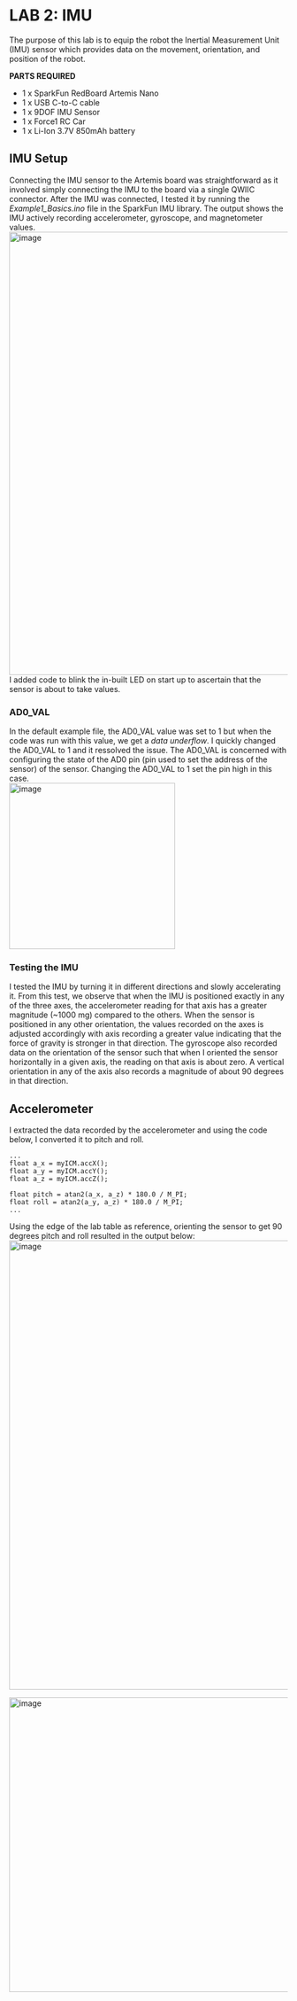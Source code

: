 
# LAB 2: IMU

The purpose of this lab is to equip the robot the Inertial Measurement Unit (IMU) sensor which provides data on the movement, orientation, and position of the robot. 

<b>PARTS REQUIRED</b> 
- 1 x SparkFun RedBoard Artemis Nano
- 1 x USB C-to-C cable
- 1 x 9DOF IMU Sensor 
- 1 x Force1 RC Car 
- 1 x Li-Ion 3.7V 850mAh battery

## IMU Setup 
Connecting the IMU sensor to the Artemis board was straightforward as it involved simply connecting the IMU to the board via a single QWIIC connector. After the IMU was connected, I tested it by running the <em>Example1_Basics.ino</em> file in the SparkFun IMU library. The output shows the IMU actively recording accelerometer, gyroscope, and magnetometer values. 
<img width="800" alt="image" src="https://github.com/edake1/ECE-4160-Dake.github.io/assets/74028493/49150357-e8a7-4e1f-848f-5e17649595ad">  
I added code to blink the in-built LED on start up to ascertain that the sensor is about to take values. 

### AD0_VAL
In the default example file, the AD0_VAL value was set to 1 but when the code was run with this value, we get a <em>data underflow</em>. I quickly changed the AD0_VAL to 1 and it ressolved the issue. The AD0_VAL is concerned with configuring the state of the AD0 pin (pin used to set the address of the sensor) of the sensor. Changing the AD0_VAL to 1 set the pin high in this case.  
<img width="300" alt="image" src="https://github.com/edake1/ECE-4160-Dake.github.io/assets/74028493/1c16fea4-c12d-4c58-8d62-4bf82b2d5493">  

### Testing the IMU
I tested the IMU by turning it in different directions and slowly accelerating it. From this test, we observe that when the IMU is positioned exactly in any of the three axes, the accelerometer reading for that axis has a greater magnitude (~1000 mg) compared to the others. When the sensor is positioned in any other orientation, the values recorded on the axes is adjusted accordingly with axis recording a greater value indicating that the force of gravity is stronger in that direction. 
The gyroscope also recorded data on the orientation of the sensor such that when I oriented the sensor horizontally in a given axis, the reading on that axis is about zero. A vertical orientation in any of the axis also records a magnitude of about 90 degrees in that direction. 


## Accelerometer  
I extracted the data recorded by the accelerometer and using the code below, I converted it to pitch and roll.
```
...
float a_x = myICM.accX(); 
float a_y = myICM.accY();
float a_z = myICM.accZ();

float pitch = atan2(a_x, a_z) * 180.0 / M_PI; 
float roll = atan2(a_y, a_z) * 180.0 / M_PI;
...
```
Using the edge of the lab table as reference, orienting the sensor to get 90 degrees pitch and roll resulted in the output below:  
<img width="811" alt="image" src="https://github.com/edake1/ECE-4160-Dake.github.io/assets/74028493/b18b5a0d-d5e2-4df9-878c-b83e2a2aea04">  

<img width="532" alt="image" src="https://github.com/edake1/ECE-4160-Dake.github.io/assets/74028493/13693d13-a2f3-4da1-b3d2-9041f1080a14">  






